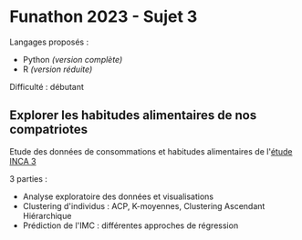 # Funathon 2023 - Sujet 3

Langages proposés :
- Python _(version complète)_
- R _(version réduite)_

Difficulté : débutant

## Explorer les habitudes alimentaires de nos compatriotes

Etude des données de consommations et habitudes alimentaires de l'[étude INCA 3](https://www.data.gouv.fr/fr/datasets/donnees-de-consommations-et-habitudes-alimentaires-de-letude-inca-3/)

3 parties :
- Analyse exploratoire des données et visualisations
- Clustering d'individus : ACP, K-moyennes, Clustering Ascendant Hiérarchique
- Prédiction de l'IMC : différentes approches de régression
